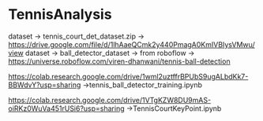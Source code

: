 # TennisAnalysis
dataset -> tennis_court_det_dataset.zip -> https://drive.google.com/file/d/1lhAaeQCmk2y440PmagA0KmIVBIysVMwu/view
dataset -> ball_detector_dataset -> from roboflow -> https://universe.roboflow.com/viren-dhanwani/tennis-ball-detection

https://colab.research.google.com/drive/1wml2uztffrBPUbS9ugALbdKk7-BBWdvY?usp=sharing ->tennis_ball_detector_training.ipynb

https://colab.research.google.com/drive/1VTgKZW8DU9mAS-oiRKz0WuVa451rUSi6?usp=sharing ->TennisCourtKeyPoint.ipynb